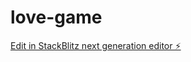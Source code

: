 # love-game

[Edit in StackBlitz next generation editor ⚡️](https://stackblitz.com/~/github.com/Martifu/love-game)
